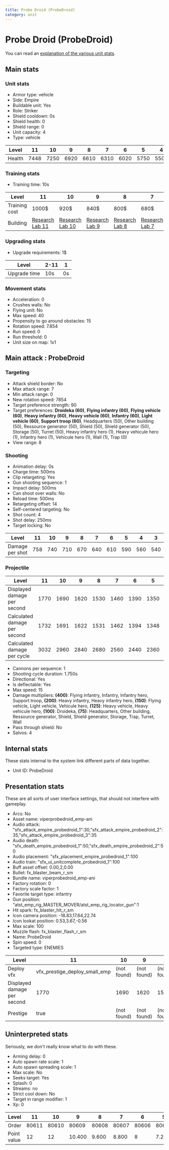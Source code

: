 ```yaml
---
title: Probe Droid (ProbeDroid)
category: unit
---
```


# Probe Droid (ProbeDroid)

You can read an [explanation  of the various unit stats](unitexplained.md).

## Main stats

### Unit stats

  * Armor type: vehicle
  * Side: Empire
  * Buildable unit: Yes
  * Role: Striker
  * Shield cooldown: 0s
  * Shield health: 0
  * Shield range: 0
  * Unit capacity: 4
  * Type: vehicle

|Level |11  |10  |9   |8   |7   |6   |5   |4   |3   |2   |1   |
|------|----|----|----|----|----|----|----|----|----|----|----|
|Health|7448|7250|6920|6610|6310|6020|5750|5500|5250|5020|4800|


### Training stats

  * Training time: 10s

|Level        |11                                      |10                                      |9                                      |8                                      |7                                      |6                                      |5                                      |4                                      |3                                      |2                                      |1                              |
|-------------|----------------------------------------|----------------------------------------|---------------------------------------|---------------------------------------|---------------------------------------|---------------------------------------|---------------------------------------|---------------------------------------|---------------------------------------|---------------------------------------|-------------------------------|
|Training cost|1000$                                   |920$                                    |840$                                   |800$                                   |680$                                   |660$                                   |640$                                   |630$                                   |620$                                   |610$                                   |600$                           |
|Building     |[Research Lab 11](empireOffenseLab.html)|[Research Lab 10](empireOffenseLab.html)|[Research Lab 9](empireOffenseLab.html)|[Research Lab 8](empireOffenseLab.html)|[Research Lab 7](empireOffenseLab.html)|[Research Lab 6](empireOffenseLab.html)|[Research Lab 5](empireOffenseLab.html)|[Research Lab 4](empireOffenseLab.html)|[Research Lab 3](empireOffenseLab.html)|[Research Lab 2](empireOffenseLab.html)|[Factory 6](empireFactory.html)|


### Upgrading stats

  * Upgrade requirements: 1$

|Level       |2-11|1 |
|------------|----|--|
|Upgrade time|10s |0s|


### Movement stats

  * Acceleration: 0
  * Crushes walls: No
  * Flying unit: No
  * Max speed: 40
  * Propensity to go around obstacles: 15
  * Rotation speed: 7.854
  * Run speed: 0
  * Run threshold: 0
  * Unit size on map: 1x1

## Main attack : ProbeDroid

### Targeting

  * Attack shield border: No
  * Max attack range: 7
  * Min attack range: 0
  * New rotation speed: 7854
  * Target preference strength: 90
  * Target preferences: **Droideka (60)**, **Flying infantry (60)**, **Flying vehicle (60)**, **Heavy infantry (60)**, **Heavy vehicle (60)**, **Infantry (60)**, **Light vehicle (60)**, **Support troop (60)**, Headquarters (50), Other building (50), Ressource generator (50), Shield (50), Shield generator (50), Storage (50), Turret (50), Heavy infantry hero (1), Heavy vehicule hero (1), Infantry hero (1), Vehicule hero (1), Wall (1), Trap (0)
  * View range: 8

### Shooting

  * Animation delay: 0s
  * Charge time: 500ms
  * Clip retargeting: Yes
  * Gun shooting sequence: 1
  * Impact delay: 500ms
  * Can shoot over walls: No
  * Reload time: 500ms
  * Retargeting offset: 14
  * Self-centered targeting: No
  * Shot count: 4
  * Shot delay: 250ms
  * Target locking: No

|Level          |11 |10 |9  |8  |7  |6  |5  |4  |3  |2  |1  |
|---------------|---|---|---|---|---|---|---|---|---|---|---|
|Damage per shot|758|740|710|670|640|610|590|560|540|510|490|


### Projectile

|Level                       |11  |10  |9   |8   |7   |6   |5   |4   |3   |2   |1   |
|----------------------------|----|----|----|----|----|----|----|----|----|----|----|
|Displayed damage per second |1770|1690|1620|1530|1460|1390|1350|1280|1230|1170|1120|
|Calculated damage per second|1732|1691|1622|1531|1462|1394|1348|1280|1234|1165|1120|
|Calculated damage per cycle |3032|2960|2840|2680|2560|2440|2360|2240|2160|2040|1960|


  * Cannons per sequence: 1
  * Shooting cycle duration: 1.750s
  * Directional: Yes
  * Is deflectable: Yes
  * Max speed: 15
  * Damage multipliers: **(400)**: Flying infantry, Infantry, Infantry hero, Support troop, **(200)**: Heavy infantry, Heavy infantry hero, **(150)**: Flying vehicle, Light vehicle, Vehicule hero, **(125)**: Heavy vehicle, Heavy vehicule hero, **(100)**: Droideka, **(75)**: Headquarters, Other building, Ressource generator, Shield, Shield generator, Storage, Trap, Turret, Wall
  * Pass through shield: No
  * Salvos: 4

## Internal stats

These stats internal to the system link different parts of data together.

  * Unit ID: ProbeDroid

## Presentation stats

These are all sorts of user interface settings, that should not interfere with gameplay.

  * Arcs: No
  * Asset name: viperprobedroid_emp-ani
  * Audio attack: "sfx_attack_empire_probedroid_1":30,"sfx_attack_empire_probedroid_2":35,"sfx_attack_empire_probedroid_3":35
  * Audio death: "sfx_death_empire_probedroid_1":50,"sfx_death_empire_probedroid_2":50
  * Audio placement: "sfx_placement_empire_probedroid_1":100
  * Audio train: "sfx_ui_unitcomplete_probedroid_1":100
  * Buff asset offset: 0.00,2,0.00
  * Bullet: fx_blaster_beam_r_sm
  * Bundle name: viperprobedroid_emp-ani
  * Factory rotation: 0
  * Factory scale factor: 1
  * Favorite target type: infantry
  * Gun position: "atst_emp_rig_MASTER_MOVER/atst_emp_rig_locator_gun":1
  * Hit spark: fx_blaster_hit_r_sm
  * Icon camera position: -18.83,17.64,22.74
  * Icon lookat position: 0.53,3.67,-0.56
  * Max scale: 100
  * Muzzle flash: fx_blaster_flash_r_sm
  * Name: ProbeDroid
  * Spin speed: 0
  * Targeted type: ENEMIES

|Level                      |11                           |10         |9          |8          |7          |6          |5          |4          |3          |2          |1          |
|---------------------------|-----------------------------|-----------|-----------|-----------|-----------|-----------|-----------|-----------|-----------|-----------|-----------|
|Deploy vfx                 |vfx_prestige_deploy_small_emp|(not found)|(not found)|(not found)|(not found)|(not found)|(not found)|(not found)|(not found)|(not found)|(not found)|
|Displayed damage per second|1770                         |1690       |1620       |1530       |1460       |1390       |1350       |1280       |1230       |1170       |1120       |
|Prestige                   |true                         |(not found)|(not found)|(not found)|(not found)|(not found)|(not found)|(not found)|(not found)|(not found)|(not found)|


## Uninterpreted stats

Seriously, we don't really know what to do with these.

  * Arming delay: 0
  * Auto spawn rate scale: 1
  * Auto spawn spreading scale: 1
  * Max scale: No
  * Seeks target: Yes
  * Splash: 0
  * Streams: no
  * Strict cool down: No
  * Target in range modifier: 1
  * Xp: 0

|Level      |11   |10   |9     |8    |7    |6    |5    |4    |3    |2    |1    |
|-----------|-----|-----|------|-----|-----|-----|-----|-----|-----|-----|-----|
|Order      |80611|80610|80609 |80608|80607|80606|80605|80604|80603|80602|80601|
|Point value|12   |12   |10.400|9.600|8.800|8    |7.200|6.400|5.600|4.800|4    |


